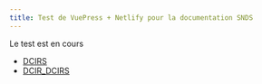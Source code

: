 ```yaml
---
title: Test de VuePress + Netlify pour la documentation SNDS 
---
```


Le test est en cours

- [DCIRS](/DCIRS/)
- [DCIR_DCIRS](/DCIR_DCIRS/)
